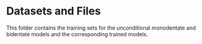# Datasets and Files

This folder contains the training sets for the unconditional monodentate and bidentate models and the corresponding trained models.
